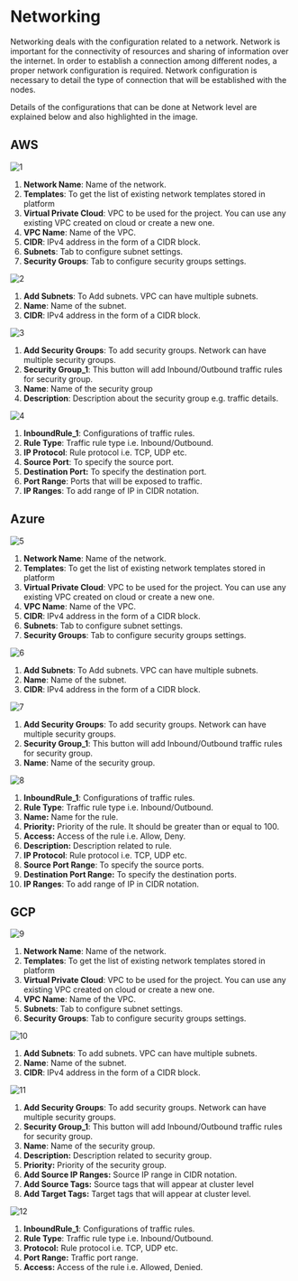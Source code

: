 # Networking

Networking deals with the configuration related to a network. Network is important for the connectivity of resources and sharing of information over the internet. In order to establish a connection among different nodes, a proper network configuration is required. Network configuration is necessary to detail the type of connection that will be established with the nodes. 

Details of the configurations that can be done at Network level are explained below and also highlighted in the image.

## AWS

![1](imgs\1.jpg)

1. **Network Name**: Name of the network.
2. **Templates**: To get the list of existing network templates stored in platform
3. **Virtual Private Cloud**: VPC to be used for the project. You can use any existing VPC created on cloud or create a new one. 
4. **VPC Name**: Name of the VPC.
5. **CIDR**: IPv4 address in the form of a CIDR block.
6. **Subnets**: Tab to configure subnet settings.
7. **Security Groups**: Tab to configure security groups settings.

![2](imgs\2.jpg)

1. **Add Subnets**: To Add subnets. VPC can have multiple subnets.
2. **Name**: Name of the subnet. 
3. **CIDR**: IPv4 address in the form of a CIDR block.

![3](imgs\3.jpg)

1. **Add Security Groups**: To add security groups. Network can have multiple security groups.
2. **Security Group_1**: This button will add Inbound/Outbound traffic rules for security group. 
3. **Name**: Name of the security group
4. **Description**: Description about the security group e.g. traffic details.

![4](imgs\4.jpg)

1. **InboundRule_1**: Configurations of traffic rules.
2. **Rule Type**: Traffic rule type i.e. Inbound/Outbound.
3. **IP Protocol**: Rule protocol i.e. TCP, UDP etc. 
4. **Source Port**: To specify the source port.
5. **Destination Port:** To specify the destination port.
6. **Port Range**: Ports that will be exposed to traffic.
7. **IP Ranges**: To add range of IP in CIDR notation. 

## Azure

![5](imgs\5.jpg)

1. **Network Name**: Name of the network.
2. **Templates**: To get the list of existing network templates stored in platform
3. **Virtual Private Cloud**: VPC to be used for the project. You can use any existing VPC created on cloud or create a new one. 
4. **VPC Name**: Name of the VPC.
5. **CIDR**: IPv4 address in the form of a CIDR block.
6. **Subnets**: Tab to configure subnet settings.
7. **Security Groups**: Tab to configure security groups settings.

![6](imgs\6.jpg)

1. **Add Subnets**: To Add subnets. VPC can have multiple subnets.
2. **Name**: Name of the subnet. 
3. **CIDR**: IPv4 address in the form of a CIDR block.

![7](imgs\7.jpg)

1. **Add Security Groups**: To add security groups. Network can have multiple security groups.
2. **Security Group_1**: This button will add Inbound/Outbound traffic rules for security group. 
3. **Name**: Name of the security group.

![8](imgs\8.jpg)

1. **InboundRule_1**: Configurations of traffic rules.
2. **Rule Type**: Traffic rule type i.e. Inbound/Outbound.
3. **Name:** Name for the rule.
4. **Priority:** Priority of the rule. It should be greater than or equal to 100.
5. **Access:** Access of the rule i.e. Allow, Deny.
6. **Description:** Description related to rule. 
7. **IP Protocol**: Rule protocol i.e. TCP, UDP etc. 
8. **Source Port Range**: To specify the source ports.
9. **Destination Port Range:** To specify the destination ports.
10. **IP Ranges**: To add range of IP in CIDR notation. 

## GCP

![9](imgs\9.jpg)

1. **Network Name**: Name of the network.
2. **Templates**: To get the list of existing network templates stored in platform
3. **Virtual Private Cloud**: VPC to be used for the project. You can use any existing VPC created on cloud or create a new one. 
4. **VPC Name**: Name of the VPC.
5. **Subnets**: Tab to configure subnet settings.
6. **Security Groups**: Tab to configure security groups settings.

![10](imgs\10.jpg)

1. **Add Subnets**: To add subnets. VPC can have multiple subnets.
2. **Name**: Name of the subnet. 
3. **CIDR**: IPv4 address in the form of a CIDR block.

![11](imgs\11.jpg)

1. **Add Security Groups**: To add security groups. Network can have multiple security groups.
2. **Security Group_1**: This button will add Inbound/Outbound traffic rules for security group. 
3. **Name**: Name of the security group.
4. **Description:** Description related to security group.
5. **Priority:** Priority of the security group.
6. **Add Source IP Ranges:** Source IP range in CIDR notation. 
7. **Add Source Tags:** Source tags that will appear at cluster level
8. **Add Target Tags:** Target tags that will appear at cluster level.

![12](imgs\12.jpg)

1. **InboundRule_1**: Configurations of traffic rules.
2. **Rule Type**: Traffic rule type i.e. Inbound/Outbound.
3. **Protocol:** Rule protocol i.e. TCP, UDP etc. 
4. **Port Range:** Traffic port range.
5. **Access:** Access of the rule i.e. Allowed, Denied.